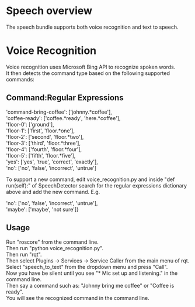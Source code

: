 # Speech overview

The speech bundle supports both voice recognition and text to speech.

# Voice Recognition

Voice recognition uses Microsoft Bing API to recognize spoken words.  
It then detects the command type based on the following supported commands:

## Command:Regular Expressions

'command-bring-coffee': ['johnny.*coffee'],  
'coffee-ready': ['coffee.*ready', 'here.*coffee'],  
'floor-0': ['ground'],  
'floor-1': ['first', 'floor.*one'],  
'floor-2': ['second', 'floor.*two'],  
'floor-3': ['third', 'floor.*three'],  
'floor-4': ['fourth', 'floor.*four'],  
'floor-5': ['fifth', 'floor.*five'],  
'yes': ['yes', 'true', 'correct', 'exactly'],  
'no': ['no', 'false', 'incorrect', 'untrue']

To support a new command, edit voice_recognition.py and inside "def run(self):" of SpeechDetector search for the regular expressions dictionary above and add the new command. E.g.  

'no': ['no', 'false', 'incorrect', 'untrue'],  
'maybe': ['maybe', 'not sure']}

## Usage

Run "roscore" from the command line.  
Then run "python voice_recognition.py".  
Then run "rqt".  
Then select Plugins -> Services -> Service Caller from the main menu of rqt.  
Select "speech_to_text" from the dropdown menu and press "Call".  
Now you have be silent until you see "* Mic set up and listening." in the command line.  
Then say a command such as: "Johnny bring me coffee" or "Coffee is ready".  
You will see the recognized command in the command line.
